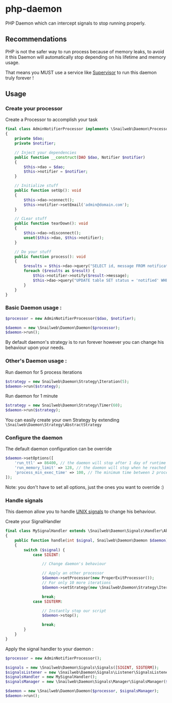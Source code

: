 # php-daemon
PHP Daemon which can intercept signals to stop running properly.

## Recommendations
PHP is not the safer way to run process because of memory leaks, to avoid it this Daemon will automatically stop depending on his lifetime and memory usage.

That means you MUST use a service like [Supervisor](http://supervisord.org/) to run this daemon truly forever !


## Usage


### Create your processor
Create a Processor to accomplish your task
```php
final class AdminNotifierProcessor implements \Snailweb\Daemon\Processor\ProcessorInterface
{
    private $dao;
    private $notifier;

    // Inject your dependencies
    public function __construct(DAO $dao, Notifier $notifier)
    {
        $this->dao = $dao;
        $this->notifier = $notifier;
    }

    // Initialize stuff
    public function setUp(): void
    {
        $this->dao->connect();
        $this->notifier->setEmail('admin@domain.com');
    }

    // CLear stuff
    public function tearDown(): void
    {
        $this->dao->disconnect();
        unset($this->dao, $this->notifier);
    }

    // Do your stuff
    public function process(): void
    {
        $results = $this->dao->query("SELECT id, message FROM notifications WHERE status='notify'");
        foreach ($results as $result) {
            $this->notifier->notify($result->message);
            $this->dao->query("UPDATE table SET status = 'notified' WHERE id = ?", $results->id);
        }
    }
}
```

### Basic Daemon usage :
```php
$processor = new AdminNotifierProcessor($dao, $notifier);

$daemon = new \Snailweb\Daemon\Daemon($processor);
$daemon->run();
```

By default daemon's strategy is to run forever however you can change his behaviour upon your needs.

### Other's Daemon usage :

Run daemon for 5 process iterations
```php
$strategy = new Snailweb\Daemon\Strategy\Iteration(5);
$daemon->run($strategy);
```

Run daemon for 1 minute
```php
$strategy = new Snailweb\Daemon\Strategy\Timer(60);
$daemon->run($strategy);
```

You can easily create your own Strategy by extending `\Snailweb\Daemon\Strategy\AbstractStrategy`

### Configure the daemon

The default daemon configuration can be override
```php
$daemon->setOptions([
    'run_ttl' => 86400, // the daemon will stop after 1 day of runtime
    'run_memory_limit' => 128, // the daemon will stop when he reached 128MB of memory usage
    'process_min_exec_time' => 100, // The minimum time between 2 process execution (to avoid CPU overload when your process has nothing do)
]);
```
Note: you don't have to set all options, just the ones you want to override :)

### Handle signals

This daemon allow you to handle [UNIX signals](https://en.wikipedia.org/wiki/Signal_(IPC)#POSIX_signals) to change his behaviour.

Create your SignalHandler
```php
final class MySignalHandler extends \Snailweb\Daemon\Signals\Handler\AbstractSignalsHandler
{
    public function handle(int $signal, Snailweb\Daemon\Daemon $daemon): void
    {
        switch ($signal) {
            case SIGINT:

                // Change daemon's behaviour

                // Apply an other processor
                $daemon->setProcessor(new ProperExitProcessor());
                // For only 10 more iterations
                $daemon->setStrategy(new \Snailweb\Daemon\Strategy\Iteration(10));

                break;
            case SIGTERM:

                // Instantly stop our script
                $daemon->stop();

                break;
        }
    }
}
```

Apply the signal handler to your daemon :
```php
$processor = new AdminNotifierProcessor();

$signals = new \Snailweb\Daemon\Signals\Signals([SIGINT, SIGTERM]);
$signalsListener = new \Snailweb\Daemon\Signals\Listener\SignalsListener();
$signalsHandler = new MySignalHandler();
$signalsManager = new \Snailweb\Daemon\Signals\Manager\SignalsManager($signals, $signalsListener, $signalsHandler);

$daemon = new \Snailweb\Daemon\Daemon($processor, $signalsManager);
$daemon->run();
```


